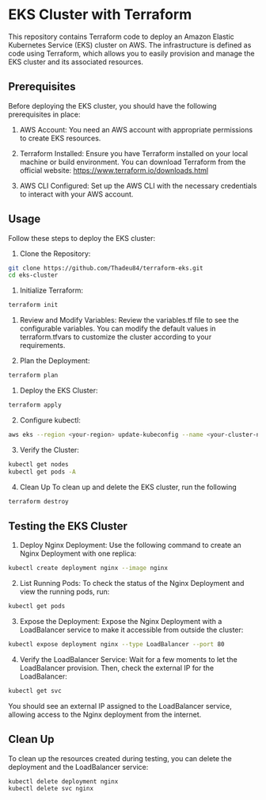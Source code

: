 # EKS Cluster with Terraform

This repository contains Terraform code to deploy an Amazon Elastic Kubernetes Service (EKS) cluster on AWS. The infrastructure is defined as code using Terraform, which allows you to easily provision and manage the EKS cluster and its associated resources.

## Prerequisites

Before deploying the EKS cluster, you should have the following prerequisites in place:

1. AWS Account: You need an AWS account with appropriate permissions to create EKS resources.

2. Terraform Installed: Ensure you have Terraform installed on your local machine or build environment. You can download Terraform from the official website: https://www.terraform.io/downloads.html

3. AWS CLI Configured: Set up the AWS CLI with the necessary credentials to interact with your AWS account.

## Usage

Follow these steps to deploy the EKS cluster:

1. Clone the Repository:

```bash
git clone https://github.com/Thadeu84/terraform-eks.git
cd eks-cluster
```
1. Initialize Terraform:

```bash
terraform init

```
1. Review and Modify Variables:
Review the variables.tf file to see the configurable variables. You can modify the default values in terraform.tfvars to customize the cluster according to your requirements.

1. Plan the Deployment:
```bash
terraform plan
```
1. Deploy the EKS Cluster:
```bash
terraform apply
```
2. Configure kubectl:

```bash
aws eks --region <your-region> update-kubeconfig --name <your-cluster-name>
```
3. Verify the Cluster:

```bash
kubectl get nodes
kubectl get pods -A
```
4. Clean Up
To clean up and delete the EKS cluster, run the following 
```bash
terraform destroy
```
## Testing the EKS Cluster

1. Deploy Nginx Deployment:
Use the following command to create an Nginx Deployment with one replica:

```bash
kubectl create deployment nginx --image nginx
```
2. List Running Pods:
To check the status of the Nginx Deployment and view the running pods, run:

```bash
kubectl get pods
```
3. Expose the Deployment:
Expose the Nginx Deployment with a LoadBalancer service to make it accessible from outside the cluster:
```bash
kubectl expose deployment nginx --type LoadBalancer --port 80
```
4. Verify the LoadBalancer Service:
Wait for a few moments to let the LoadBalancer provision. Then, check the external IP for the LoadBalancer:
```bash
kubectl get svc
```
You should see an external IP assigned to the LoadBalancer service, allowing access to the Nginx deployment from the internet.

## Clean Up

To clean up the resources created during testing, you can delete the deployment and the LoadBalancer service:

```bash
kubectl delete deployment nginx
kubectl delete svc nginx
```

